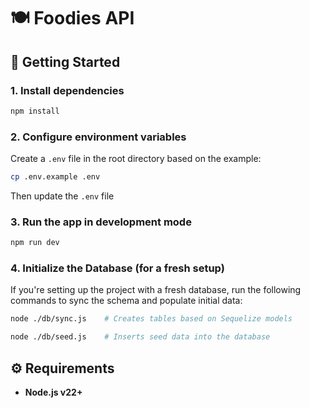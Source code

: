 # 🍽️ Foodies API

## 🚀 Getting Started

### 1. Install dependencies

```bash
npm install
```

### 2. Configure environment variables

Create a `.env` file in the root directory based on the example:

```bash
cp .env.example .env
```

Then update the `.env` file

### 3. Run the app in development mode

```bash
npm run dev
```

### 4. Initialize the Database (for a fresh setup)

If you're setting up the project with a fresh database, run the following commands to sync the schema and populate initial data:

```bash
node ./db/sync.js    # Creates tables based on Sequelize models
```

```bash
node ./db/seed.js    # Inserts seed data into the database
```

## ⚙️ Requirements

- **Node.js v22+**
